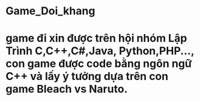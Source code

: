 # Game_Doi_khang
# game đi xin được trên hội nhóm Lập Trình C,C++,C#,Java, Python,PHP..., con game được code bằng ngôn ngữ C++ và lấy ý tưởng dựa trên con game Bleach vs Naruto.